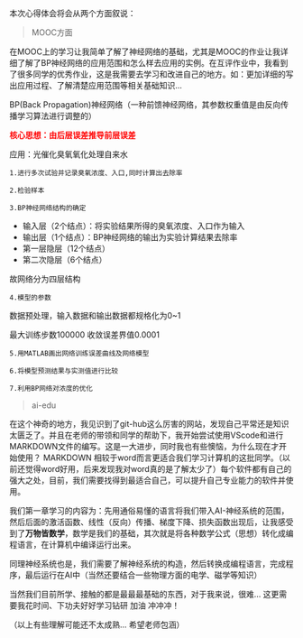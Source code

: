 本次心得体会将会从两个方面叙说：
>MOOC方面

在MOOC上的学习让我简单了解了神经网络的基础，尤其是MOOC的作业让我详细了解了BP神经网络的应用范围和怎么样去应用的实例。在互评作业中，我看到了很多同学的优秀作业，这是我需要去学习和改进自己的地方。如：更加详细的写出应用过程、了解清楚应用范围等相关基础知识...

BP(Back Propagation)神经网络（一种前馈神经网络，其参数权重值是由反向传播学习算法进行调整的）

<font color=#FF000 >**核心思想：由后层误差推导前层误差**</font>

应用：光催化臭氧氧化处理自来水

    1.进行多次试验并记录臭氧浓度、入口,同时计算出去除率

    2.检验样本

    3.BP神经网络结构的确定

- 输入层（2个结点）：将实验结果所得的臭氧浓度、入口作为输入
- 输出层（1个结点）：BP神经网络的输出为实验计算结果去除率
- 第一层隐层（12个结点）
- 第二次隐层（6个结点）

故网络分为四层结构

    4.模型的参数

数据预处理，输入数据和输出数据都规格化为0~1


最大训练步数100000 收敛误差界值0.0001

    5.用MATLAB画出网络训练误差曲线及网络模型

    6.将模型预测结果与实测值进行比较

    7.利用BP网络对浓度的优化

>ai-edu

在这个神奇的地方，我见识到了git-hub这么厉害的网站，发现自己平常还是知识太匮乏了。并且在老师的带领和同学的帮助下，我开始尝试使用VScode和进行MARKDOWN文件的编写。这是一大进步，同时我也有些懊恼，为什么现在才开始使用？ MARKDOWN 相较于word而言更适合我们学习计算机的这批同学。（以前还觉得word好用，后来发现我对word真的是了解太少了）每个软件都有自己的强大之处，目前，我们需要找得到最适合自己，可以提升自己专业能力的软件并使用。

我们第一章学习的内容为：先用通俗易懂的语言将我们带入AI-神经系统的范围，然后后面的激活函数、线性（反向）传播、梯度下降、损失函数出现后，让我感受到了**万物皆数学**，数学是我们的基础，其次就是将各种数学公式（思想）转化成编程语言，在计算机中编译运行出来。

同理神经系统也是，我们需要了解神经系统的构造，然后转换成编程语言，完成程序，最后运行在AI中（当然还要结合一些物理方面的电学、磁学等知识）

当然我们目前所学、接触的都是最最最基础的东西，对于我来说，很难... 这更需要我花时间、下功夫好好学习钻研 加油 冲冲冲！

（以上有些理解可能还不太成熟... 希望老师包涵）